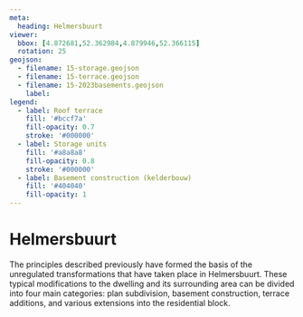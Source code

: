 ```yaml
---
meta:
  heading: Helmersbuurt
viewer:
  bbox: [4.872681,52.362984,4.879946,52.366115]
  rotation: 25
geojson:
  - filename: 15-storage.geojson
  - filename: 15-terrace.geojson
  - filename: 15-2023basements.geojson
    label:
legend:
  - label: Roof terrace
    fill: '#bccf7a'
    fill-opacity: 0.7
    stroke: '#000000'
  - label: Storage units
    fill: '#a8a8a8'
    fill-opacity: 0.8
    stroke: '#000000'
  - label: Basement construction (kelderbouw)
    fill: '#404040'
    fill-opacity: 1
---
```

# Helmersbuurt
The principles described previously have formed the basis of the unregulated transformations that have taken place in Helmersbuurt. These typical modifications to the dwelling and its surrounding area can be divided into four main categories: plan subdivision, basement construction, terrace additions, and various extensions into the residential block.
